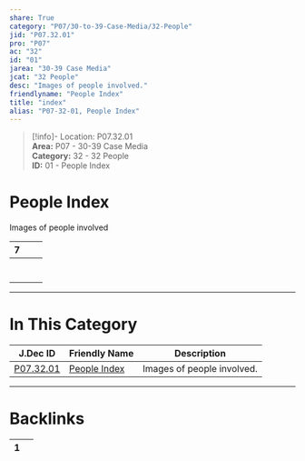```yaml
---  
share: True  
category: "P07/30-to-39-Case-Media/32-People"  
jid: "P07.32.01"  
pro: "P07"  
ac: "32"  
id: "01"  
jarea: "30-39 Case Media"  
jcat: "32 People"  
desc: "Images of people involved."  
friendlyname: "People Index"  
title: "index"  
alias: "P07-32-01, People Index"  
---  
```

>[!info]- Location: P07.32.01  
>**Area:** P07 - 30-39 Case Media  
>**Category:** 32 - 32 People  
>**ID:** 01 - People Index  
  
# People Index  
  
Images of people involved   
   
<div><table class="dataview table-view-table"><thead class="table-view-thead"><tr class="table-view-tr-header"><th class="table-view-th"><span></span><span class="dataview small-text">7</span></th><th class="table-view-th"><span></span></th><th class="table-view-th"><span></span></th></tr></thead><tbody class="table-view-tbody"><tr><td><span></span></td><td><span></span></td><td><span></span></td></tr><tr><td><span></span></td><td><span></span></td><td><span></span></td></tr><tr><td><span></span></td><td><span></span></td><td><span></span></td></tr><tr><td><span></span></td><td><span></span></td><td><span></span></td></tr><tr><td><span></span></td><td><span></span></td><td><span></span></td></tr><tr><td><span></span></td><td><span></span></td><td><span></span></td></tr><tr><td><span></span></td><td><span></span></td><td><span></span></td></tr></tbody></table></div>  
  
  
---  
# In This Category  
  
| J.Dec ID                                                                       | Friendly Name                                                                     | Description                |  
| ------------------------------------------------------------------------------ | --------------------------------------------------------------------------------- | -------------------------- |  
| [P07.32.01](index.md) | [People Index](index.md) | Images of people involved. |  
  
  
---  
# Backlinks  
<div><table class="dataview table-view-table"><thead class="table-view-thead"><tr class="table-view-tr-header"><th class="table-view-th"><span></span><span class="dataview small-text">1</span></th><th class="table-view-th"><span></span></th></tr></thead><tbody class="table-view-tbody"></tbody></table></div>